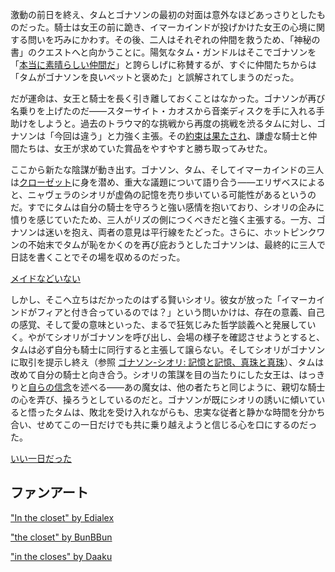 <!-- title: パストポーン -->
<!-- relationship: Knight -->

激動の前日を終え、タムとゴナソンの最初の対面は意外なほどあっさりとしたものだった。騎士は女王の前に跪き、イマーカインドが投げかけた女王の心境に関する問いを巧みにかわす。その後、二人はそれぞれの仲間を救うため、「神秘の書」のクエストへと向かうことに。陽気なタム・ガンドルはそこでゴナソンを「[本当に素晴らしい仲間だ](https://youtu.be/jayBiB9euJU?t=1755)」と誇らしげに称賛するが、すぐに仲間たちからは「タムがゴナソンを良いペットと褒めた」と誤解されてしまうのだった。

だが運命は、女王と騎士を長く引き離しておくことはなかった。ゴナソンが再び名乗りを上げたのだ――スターサイト・カオスから音楽ディスクを手に入れる手助けをしようと。過去のトラウマ的な挑戦から再度の挑戦を渋るタムに対し、ゴナソンは「今回は違う」と力強く主張。その[約束は果たされ](https://www.youtube.com/watch?v=p5xrAxTh8ho&t=12168s)、謙虚な騎士と仲間たちは、女王が求めていた賞品をやすやすと勝ち取ってみせた。

ここから新たな陰謀が動き出す。ゴナソン、タム、そしてイマーカインドの三人は[クローゼット](https://www.youtube.com/watch?v=p5xrAxTh8ho&t=12291s)に身を潜め、重大な議題について語り合う――エリザベスによると、ニャヴェラのシオリが虚偽の記憶を売り歩いている可能性があるというのだ。すでにタムは自分の騎士を守ろうと強い感情を抱いており、シオリの企みに憤りを感じていたため、三人がリズの側につくべきだと強く主張する。一方、ゴナソンは迷いを抱え、両者の意見は平行線をたどった。さらに、ホットピンクワンの不始末でタムが恥をかくのを再び庇おうとしたゴナソンは、最終的に三人で日誌を書くことでその場を収めるのだった。

[メイドなどいない](#embed:https://www.youtube.com/watch?v=p5xrAxTh8ho&t=12744s)

しかし、そこへ立ちはだかったのはずる賢いシオリ。彼女が放った「イマーカインドがフィアと付き合っているのでは？」という問いかけは、存在の意義、自己の感覚、そして愛の意味といった、まるで狂気じみた哲学談義へと発展していく。やがてシオリがゴナソンを呼び出し、会場の様子を確認させようとすると、タムは必ず自分も騎士に同行すると主張して譲らない。そしてシオリがゴナソンに取引を提示し終え（参照 [ゴナソン-シオリ: 記憶と記憶、真珠と真珠](#edge:gigi-shiori)）、タムは改めて自分の騎士と向き合う。シオリの策謀を目の当たりにした女王は、はっきりと[自らの信念](https://www.youtube.com/watch?v=p5xrAxTh8ho&t=15572s)を述べる――あの魔女は、他の者たちと同じように、親切な騎士の心を弄び、操ろうとしているのだと。ゴナソンが既にシオリの誘いに傾いていると悟ったタムは、敗北を受け入れながらも、忠実な従者と静かな時間を分かち合い、せめてこの一日だけでも共に乗り越えようと信じる心を口にするのだった。

[いい一日だった](#embed:https://www.youtube.com/watch?v=p5xrAxTh8ho&t=15822s)

## ファンアート

["In the closet" by Edialex](https://x.com/Ediialex/status/1920993972970721626)

<!-- cecilia -->

["the closet" by BunBBun](https://x.com/BunBBun1/status/1921443699562610732)

<!-- cecilia -->

["in the closes" by Daaku](https://x.com/koizumi_arata/status/1920906913539145747)

<!-- cecilia -->
